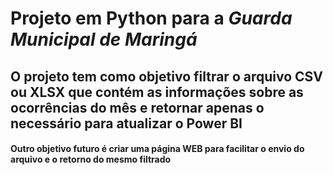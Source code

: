 # Projeto em Python para a *Guarda Municipal de Maringá*
## O projeto tem como objetivo filtrar o arquivo CSV ou XLSX que contém as informações sobre as ocorrências do mês e retornar apenas o necessário para atualizar o Power BI
#### Outro objetivo futuro é criar uma página WEB para facilitar o envio do arquivo e o retorno do mesmo filtrado
